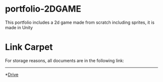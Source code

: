 # portfolio-2DGAME
This portfolio includes a 2d game made from scratch including sprites, it is made in Unity
# Link Carpet
For storage reasons, all documents are in the following link:
**  **
*[Drive]([https://www.linkedin.com/in/ingrid-perez-ab9305312/](https://drive.google.com/drive/folders/1WYnfCClo9us6H8WKmmJee98w4EKp-MzX?usp=sharing))

